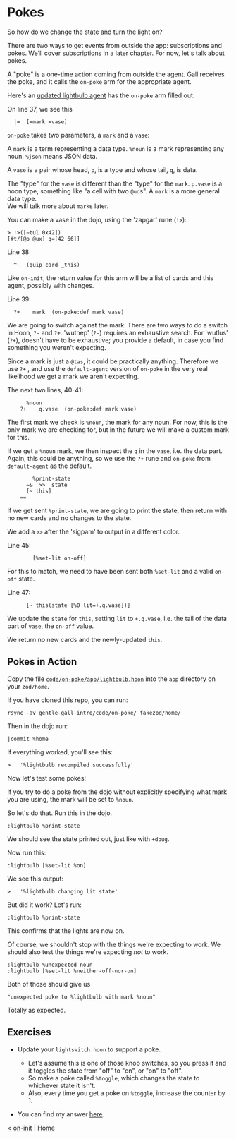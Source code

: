 # Pokes

So how do we change the state and turn the light on?

There are two ways to get events from outside the app: subscriptions and pokes.  We'll 
cover subscriptions in a later chapter.  For now, let's talk about pokes.

A "poke" is a one-time action coming from outside the agent.  Gall receives the poke,
and it calls the `on-poke` arm for the appropriate agent.

Here's an [updated lightbulb agent](code/on-poke/app/lightbulb.hoon) has the `on-poke` arm 
filled out.

On line 37, we see this
```
  |=  [=mark =vase]
```

`on-poke` takes two parameters, a `mark` and a `vase`:

A `mark` is a term representing a data type.  `%noun` is a mark representing any noun. `%json` means JSON data.

A `vase` is a pair whose head, `p`, is a type and whose tail, `q`, is data.

The "type" for the `vase` is different than the "type" for the `mark`.  `p.vase` is a 
hoon type, something like "a cell with two `@ud`s".  A `mark` is a more general data type.  
We will talk more about `mark`s later.

You can make a vase in the dojo, using the 'zapgar' rune (`!>`):
```
> !>([~tul 0x42])
[#t/[@p @ux] q=[42 66]]
```

Line 38:
```
  ^-  (quip card _this)
```

Like `on-init`, the return value for this arm will be a list of cards and this agent, 
possibly with changes.

Line 39:
```
  ?+    mark  (on-poke:def mark vase)
```

We are going to switch against the mark.  There are two ways to do a switch in Hoon, 
`?-` and `?+`.  'wuthep' (`?-`) requires an exhaustive search.  For 'wutlus' (`?+`), 
doesn't have to be exhaustive; you provide a default, in case you find something
you weren't expecting.

Since a mark is just a `@tas`, it could be practically anything.  Therefore we use 
`?+` , and use the `default-agent` version of `on-poke` in the very real likelihood we
get a mark we aren't expecting.

The next two lines, 40-41:
```
      %noun
    ?+    q.vase  (on-poke:def mark vase)
```

The first mark we check is `%noun`, the mark for any noun.  For now, this is the only 
mark we are checking for, but in the future we will make a custom mark for this.

If we get a `%noun` mark, we then inspect the `q` in the `vase`, i.e. the data part.
Again, this could be anything, so we use the `?+` rune and `on-poke` from 
`default-agent` as the default.

```
        %print-state
      ~&  >>  state
      [~ this]
    ==
```

If we get sent `%print-state`, we are going to print the state, then 
return with no new cards and no changes to the state.

We add a `>>` after the 'sigpam' to output in a different color.

Line 45:
```
        [%set-lit on-off]
```

For this to match, we need to have been sent both `%set-lit` and a valid `on-off` state.

Line 47:
```
      [~ this(state [%0 lit=+.q.vase])]
```

We update the `state` for `this`, setting `lit` to `+.q.vase`, i.e. the tail of the data 
part of `vase`, the `on-off` value.

We return no new cards and the newly-updated `this`.

## Pokes in Action

Copy the file [`code/on-poke/app/lightbulb.hoon`](code/on-poke/app/lightbulb.hoon) into the `app` 
directory on your `zod/home`.

If you have cloned this repo, you can run:
```
rsync -av gentle-gall-intro/code/on-poke/ fakezod/home/
```

Then in the dojo run:
```
|commit %home
```

If everything worked, you'll see this:
```
>   '%lightbulb recompiled successfully'
```

Now let's test some pokes!

If you try to do a poke from the dojo without explicitly
specifying what mark you are using, the mark will be set to `%noun`.  

So let's do that.  Run this in the dojo.
```
:lightbulb %print-state
```

We should see the state printed out, just like with `+dbug`.

Now run this:
```
:lightbulb [%set-lit %on]
```

We see this output:
```
>   '%lightbulb changing lit state'
```

But did it work?  Let's run:
```
:lightbulb %print-state
```

This confirms that the lights are now on.

Of course, we shouldn't stop with the things we're expecting to work.  We 
should also test the things we're expecting _not_ to work.

```
:lightbulb %unexpected-noun
:lightbulb [%set-lit %neither-off-nor-on]
```

Both of those should give us
```
"unexpected poke to %lightbulb with mark %noun"                                                    
```

Totally as expected.

## Exercises

- Update your `lightswitch.hoon` to support a poke.
   - Let's assume this is one of those knob switches, so you press it and it toggles the 
   state from "off" to "on", or "on" to "off".
   - So make a poke called `%toggle`, which changes the state to whichever state it isn't.
   - Also, every time you get a poke on `%toggle`, increase the counter by 1.

- You can find my answer [here](code/answers/lightswitch-poke.hoon).

[< on-init](on-init.md) | [Home](overview.md)
